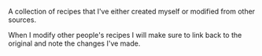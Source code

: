 A collection of recipes that I've either created myself or modified from other sources.

When I modify other people's recipes I will make sure to link back to the original and note the changes I've made.
